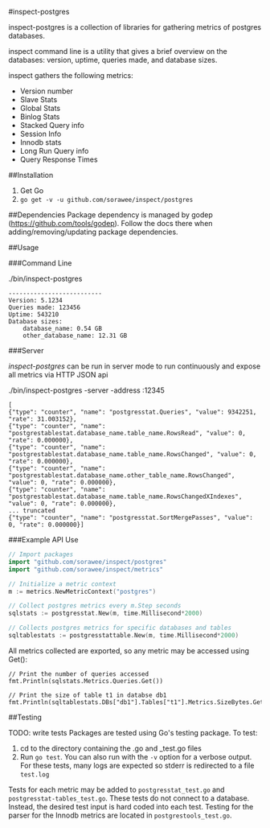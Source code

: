 
#inspect-postgres


inspect-postgres is a collection of libraries for gathering metrics of postgres databases.

inspect command line is a utility that gives a brief overview on the databases: version, uptime, queries made, and database sizes.

inspect gathers the following metrics:
- Version number
- Slave Stats
- Global Stats
- Binlog Stats
- Stacked Query info
- Session Info
- Innodb stats
- Long Run Query info
- Query Response Times

##Installation

1. Get Go
2. `go get -v -u github.com/sorawee/inspect/postgres`

##Dependencies
Package dependency is managed by godep (https://github.com/tools/godep). Follow the docs there when adding/removing/updating
package dependencies.

##Usage

###Command Line

./bin/inspect-postgres

```
--------------------------
Version: 5.1234
Queries made: 123456
Uptime: 543210
Database sizes:
    database_name: 0.54 GB
    other_database_name: 12.31 GB

```

###Server

_inspect-postgres_ can be run in server mode to run continuously and expose all metrics via HTTP JSON api

./bin/inspect-postgres -server -address :12345

```
[
{"type": "counter", "name": "postgresstat.Queries", "value": 9342251, "rate": 31.003152},
{"type": "counter", "name": "postgrestablestat.database_name.table_name.RowsRead", "value": 0, "rate": 0.000000},
{"type": "counter", "name": "postgrestablestat.database_name.table_name.RowsChanged", "value": 0, "rate": 0.000000},
{"type": "counter", "name": "postgrestablestat.database_name.other_table_name.RowsChanged", "value": 0, "rate": 0.000000},
{"type": "counter", "name": "postgrestablestat.database_name.table_name.RowsChangedXIndexes", "value": 0, "rate": 0.000000},
... truncated
{"type": "counter", "name": "postgresstat.SortMergePasses", "value": 0, "rate": 0.000000}]
```

###Example API Use


```go
// Import packages
import "github.com/sorawee/inspect/postgres"
import "github.com/sorawee/inspect/metrics"

// Initialize a metric context
m := metrics.NewMetricContext("postgres")

// Collect postgres metrics every m.Step seconds
sqlstats := postgresstat.New(m, time.Millisecond*2000)

// Collects postgres metrics for specific databases and tables
sqltablestats := postgresstattable.New(m, time.Millisecond*2000)
```

All metrics collected are exported, so any metric may be accessed using Get():
```
// Print the number of queries accessed
fmt.Println(sqlstats.Metrics.Queries.Get())

// Print the size of table t1 in databse db1
fmt.Println(sqltablestats.DBs["db1"].Tables["t1"].Metrics.SizeBytes.Get())
```

##Testing 

TODO: write tests
Packages are tested using Go's testing package.
To test:
  1. cd to the directory containing the .go and _test.go files
  2. Run `go test`. You can also run with the `-v` option for a verbose output. For these tests, many logs are expected so stderr is redirected to a file `test.log` 

Tests for each metric may be added to `postgresstat_test.go` and `postgresstat-tables_test.go`. These tests do not connect to a database. Instead, the desired test input is hard coded into each test. Testing for the parser for the Innodb metrics are located in `postgrestools_test.go`. 

